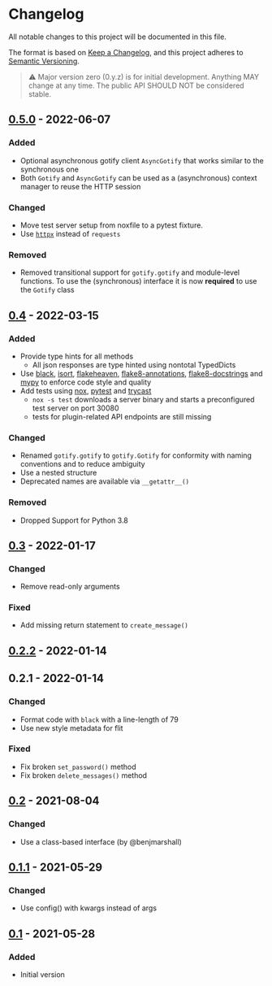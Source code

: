 # Changelog

All notable changes to this project will be documented in this file.

The format is based on [Keep a Changelog](https://keepachangelog.com/en/1.0.0/),
and this project adheres to [Semantic Versioning](https://semver.org/spec/v2.0.0.html).

> :warning: Major version zero (0.y.z) is for initial development. Anything MAY change at any time. The public API SHOULD NOT be considered stable.

## [0.5.0] - 2022-06-07

### Added

- Optional asynchronous gotify client `AsyncGotify` that works similar to the synchronous one
- Both `Gotify` and `AsyncGotify` can be used as a (asynchronous) context manager to reuse the HTTP session

### Changed

- Move test server setup from noxfile to a pytest fixture.
- Use [`httpx`](https://www.python-httpx.org/) instead of `requests`

### Removed

- Removed transitional support for `gotify.gotify` and module-level functions. To use the (synchronous) interface it is now **required** to use the `Gotify` class

## [0.4] - 2022-03-15

### Added

- Provide type hints for all methods
  - All json responses are type hinted using nontotal TypedDicts
- Use [black](https://github.com/psf/black),
  [isort](https://github.com/PyCQA/isort),
  [flakeheaven](https://github.com/flakeheaven/flakeheaven),
  [flake8-annotations](https://github.com/sco1/flake8-annotations),
  [flake8-docstrings](https://github.com/PyCQA/flake8-docstrings) and
  [mypy](https://github.com/python/mypy) to enforce code style and quality
- Add tests using [nox](https://github.com/theacodes/nox), [pytest](https://github.com/pytest-dev/pytest) and [trycast](https://github.com/davidfstr/trycast)
  - `nox -s test` downloads a server binary and starts a preconfigured test server on port 30080
  - tests for plugin-related API endpoints are still missing

### Changed

- Renamed `gotify.gotify` to `gotify.Gotify` for conformity with naming conventions and to reduce ambiguity
- Use a nested structure
- Deprecated names are available via `__getattr__()`

### Removed

- Dropped Support for Python 3.8

## [0.3] - 2022-01-17

### Changed

- Remove read-only arguments

### Fixed

- Add missing return statement to `create_message()`

## [0.2.2] - 2022-01-14

## 0.2.1 - 2022-01-14

### Changed

- Format code with `black` with a line-length of 79
- Use new style metadata for flit

### Fixed

- Fix broken `set_password()` method
- Fix broken `delete_messages()` method

## [0.2] - 2021-08-04

### Changed

- Use a class-based interface (by @benjmarshall)

## [0.1.1] - 2021-05-29

### Changed

- Use config() with kwargs instead of args

## [0.1] - 2021-05-28

### Added

- Initial version

[unreleased]: https://github.com/d-k-bo/python-gotify/compare/v0.5.0...HEAD
[0.5.0]: https://github.com/d-k-bo/python-gotify/compare/v0.4...v0.5.0
[0.4]: https://github.com/d-k-bo/python-gotify/compare/1c7ddb5393957169248cf917be8efe4397b309e3...v0.4
[0.3]: https://github.com/d-k-bo/python-gotify/compare/dd5c4cbe8ca226e1c93482aff3dc74c88f345390...1c7ddb5393957169248cf917be8efe4397b309e3
[0.2.2]: https://github.com/d-k-bo/python-gotify/compare/36d8a5a10ab6cb6ef4f577a13a5db2a4ac3f5825...dd5c4cbe8ca226e1c93482aff3dc74c88f345390
[0.2]: https://github.com/d-k-bo/python-gotify/compare/6d8ea49cebd87e3ee65d8da49953fd0415e0b697...36d8a5a10ab6cb6ef4f577a13a5db2a4ac3f5825
[0.1.1]: https://github.com/d-k-bo/python-gotify/compare/v0.1.0...6d8ea49cebd87e3ee65d8da49953fd0415e0b697
[0.1]: https://github.com/d-k-bo/python-gotify/commit/0b573b3e7be1e828f8b9e12c6fd09298f7bc365c
